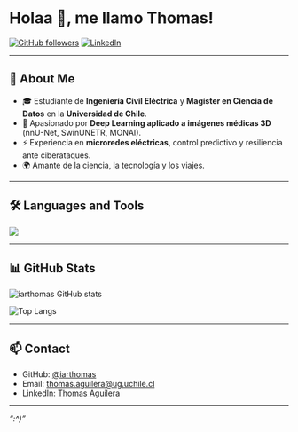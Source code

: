# Holaa 👋, me llamo Thomas!

[![GitHub followers](https://img.shields.io/github/followers/iarthomas?label=Follow&style=social)](https://github.com/iarthomas)
[![LinkedIn](https://img.shields.io/badge/LinkedIn-blue?style=flat&logo=linkedin)](https://www.linkedin.com/in/thomas-aguilera-343982292/)

---

## 🚀 About Me
- 🎓 Estudiante de **Ingeniería Civil Eléctrica** y **Magíster en Ciencia de Datos** en la **Universidad de Chile**.  
- 🤖 Apasionado por **Deep Learning aplicado a imágenes médicas 3D** (nnU-Net, SwinUNETR, MONAI).  
- ⚡ Experiencia en **microredes eléctricas**, control predictivo y resiliencia ante ciberataques.  
- 🌍 Amante de la ciencia, la tecnología y los viajes.  

---

## 🛠️ Languages and Tools
<p>
  <img src="https://skillicons.dev/icons?i=python,pytorch,tensorflow,git,linux,mysql,vscode,matlab&perline=5" />
</p>

---

## 📊 GitHub Stats
![iarthomas GitHub stats](https://github-readme-stats.vercel.app/api?username=iarthomas&show_icons=true&theme=tokyonight)

![Top Langs](https://github-readme-stats.vercel.app/api/top-langs/?username=iarthomas&layout=compact&theme=tokyonight)

---

## 📫 Contact
- GitHub: [@iarthomas](https://github.com/iarthomas)  
- Email: thomas.aguilera@ug.uchile.cl
- LinkedIn: [Thomas Aguilera](https://www.linkedin.com/in/thomas-aguilera-343982292/)  

---
 *“:^)”* 
